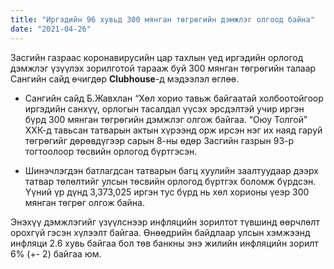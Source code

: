 ```yaml
---
title: "Иргэдийн 96 хувьд 300 мянган төгрөгийн дэмжлэг олгоод байна"
date: "2021-04-26"
---
```


Засгийн газраас коронавирусийн цар тахлын үед иргэдийн орлогод дэмжлэг үзүүлэх зорилготой тарааж буй 300 мянган төгрөгийн талаар Сангийн сайд өчигдөр **Clubhouse**-д мэдээлэл өглөө.

- Сангийн сайд Б.Жавхлан “Хөл хорио тавьж байгаатай холбоотойгоор иргэдийн санхүү, орлогын тасалдал үүсэх эрсдэлтэй учир иргэн бүрд 300 мянган төгрөгийн дэмжлэг олгож байгаа. “Оюу Толгой” ХХК-д тавьсан татварын актын хүрээнд орж ирсэн нэг их наяд гаруй төгрөгийг дөрөвдүгээр сарын 8-ны өдөр Засгийн газрын 93-р тогтоолоор төсвийн орлогод бүртгэсэн.

- Шинэчлэгдэн батлагдсан татварын багц хуулийн заалтуудаар дээрх татвар төлөлтийг улсын төсвийн орлогод бүртгэх боломж бүрдсэн. Үүний үр дүнд 3,373,025 иргэн тус бүрд нь хөл хорионы үеэр 300 мянган төгрөг олгож байна.

Энэхүү дэмжлэгийг үзүүлснээр инфляцийн зорилтот түвшинд өөрчлөлт орохгүй гэсэн хүлээлт байгаа. Өнөөдрийн байдлаар улсын хэмжээнд инфляци 2.6 хувь байгаа бол төв банкны энэ жилийн инфляцийн зорилт 6% (+- 2) байгаа юм.
